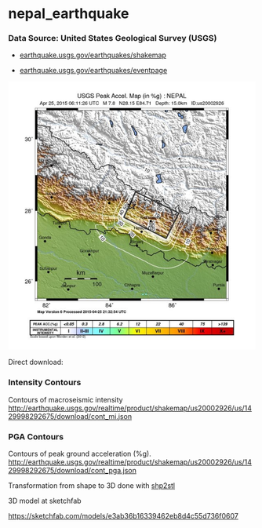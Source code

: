 # nepal_earthquake

### Data Source: United States Geological Survey (USGS)

* [earthquake.usgs.gov/earthquakes/shakemap](http://earthquake.usgs.gov/earthquakes/shakemap/global/shake/20002926/#download)

* [earthquake.usgs.gov/earthquakes/eventpage](http://earthquake.usgs.gov/earthquakes/eventpage/us20002926#impact_shakemap)


![pga.jpg](https://raw.githubusercontent.com/sigon426/nepal_earthquake/master/pga.jpg)


Direct download:

### Intensity Contours
Contours of macroseismic intensity
http://earthquake.usgs.gov/realtime/product/shakemap/us20002926/us/1429998292675/download/cont_mi.json

### PGA Contours
Contours of peak ground acceleration (%g).
http://earthquake.usgs.gov/realtime/product/shakemap/us20002926/us/1429998292675/download/cont_pga.json

Transformation from shape to 3D done with [shp2stl](https://github.com/dougmccune/shp2stl)

3D model at sketchfab

https://sketchfab.com/models/e3ab36b16339462eb8d4c55d736f0607